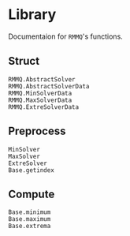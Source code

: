 # Library
Documentaion for `RMMQ`'s functions.

## Struct
```@docs
RMMQ.AbstractSolver
RMMQ.AbstractSolverData
RMMQ.MinSolverData
RMMQ.MaxSolverData
RMMQ.ExtreSolverData
```

## Preprocess
```@docs
MinSolver
MaxSolver
ExtreSolver
Base.getindex
```

## Compute
```@docs
Base.minimum
Base.maximum
Base.extrema
```